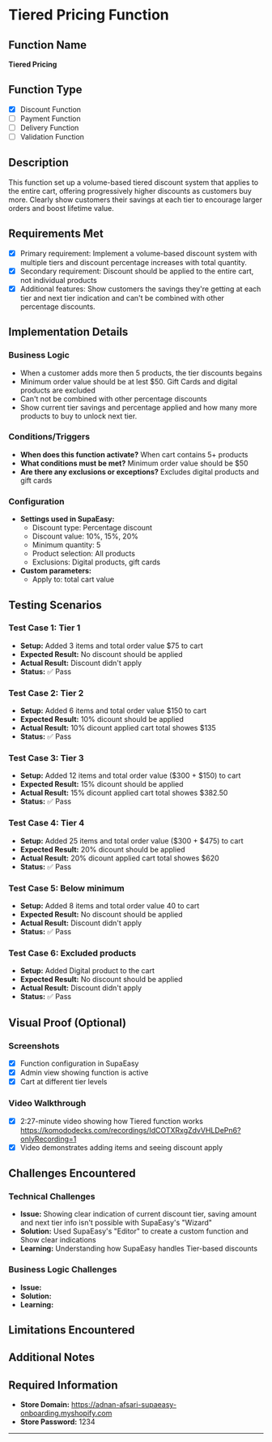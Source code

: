 # Tiered Pricing Function

## Function Name
**Tiered Pricing**

## Function Type
- [x] Discount Function
- [ ] Payment Function  
- [ ] Delivery Function
- [ ] Validation Function

## Description
This function set up a volume-based tiered discount system that applies to the entire cart, offering progressively higher discounts as customers buy more. Clearly show customers their savings at each tier to encourage larger orders and boost lifetime value.

## Requirements Met
- [x] Primary requirement: Implement a volume-based discount system with multiple tiers and discount percentage increases with total quantity.
- [x] Secondary requirement: Discount should be applied to the entire cart, not individual products
- [x] Additional features: Show customers the savings they're getting at each tier and next tier indication and can't be combined with other percentage discounts.

## Implementation Details

### Business Logic
- When a customer adds more then 5 products, the tier discounts begains
- Minimum order value should be at lest $50. Gift Cards and digital products are excluded
- Can't not be combined with other percentage discounts
- Show current tier savings and percentage applied and how many more products to buy to unlock next tier.

### Conditions/Triggers
- **When does this function activate?** When cart contains 5+ products
- **What conditions must be met?**  Minimum order value should be $50
- **Are there any exclusions or exceptions?** Excludes digital products and gift cards

### Configuration
- **Settings used in SupaEasy:**
  - Discount type: Percentage discount
  - Discount value: 10%, 15%, 20%
  - Minimum quantity: 5
  - Product selection: All products
  - Exclusions: Digital products, gift cards
- **Custom parameters:**
  - Apply to: total cart value

## Testing Scenarios

### Test Case 1: Tier 1
- **Setup:** Added 3 items and total order value $75 to cart
- **Expected Result:** No discount should be applied
- **Actual Result:** Discount didn't apply
- **Status:** ✅ Pass

### Test Case 2: Tier 2
- **Setup:** Added 6 items and total order value $150 to cart
- **Expected Result:** 10% dicount should be applied
- **Actual Result:** 10% dicount applied cart total showes $135
- **Status:** ✅ Pass

### Test Case 3: Tier 3 
- **Setup:** Added 12 items and total order value ($300 + $150) to cart
- **Expected Result:** 15% dicount should be applied
- **Actual Result:** 15% dicount applied cart total showes $382.50
- **Status:** ✅ Pass

### Test Case 4: Tier 4 
- **Setup:** Added 25 items and total order value ($300 + $475) to cart
- **Expected Result:** 20% dicount should be applied
- **Actual Result:** 20% dicount applied cart total showes $620
- **Status:** ✅ Pass

### Test Case 5: Below minimum
- **Setup:** Added 8 items and total order value 40 to cart
- **Expected Result:** No discount should be applied
- **Actual Result:** Discount didn't apply
- **Status:** ✅ Pass

### Test Case 6: Excluded products
- **Setup:** Added Digital product to the cart
- **Expected Result:** No discount should be applied
- **Actual Result:** Discount didn't apply
- **Status:** ✅ Pass

## Visual Proof (Optional)

### Screenshots
- [x] Function configuration in SupaEasy
- [x] Admin view showing function is active
- [x] Cart at different tier levels

### Video Walkthrough
- [x] 2:27-minute video showing how Tiered function works https://komododecks.com/recordings/IdCOTXRxgZdvVHLDePn6?onlyRecording=1 
- [x] Video demonstrates adding items and seeing discount apply

## Challenges Encountered

### Technical Challenges
- **Issue:** Showing clear indication of current discount tier, saving amount and next tier info isn't possible with SupaEasy's "Wizard"
- **Solution:** Used SupaEasy's "Editor" to create a custom function and Show clear indications
- **Learning:** Understanding how SupaEasy handles Tier-based discounts

### Business Logic Challenges
- **Issue:** 
- **Solution:** 
- **Learning:** 

## Limitations Encountered


## Additional Notes

## Required Information
- **Store Domain:** https://adnan-afsari-supaeasy-onboarding.myshopify.com
- **Store Password:** 1234

---
